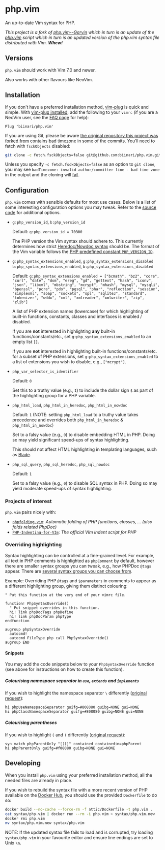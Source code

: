 php.vim
=======

An up-to-date Vim syntax for PHP.

_This project is a fork of [php.vim--Garvin][php.vim-garvin] which in turn is an update of the [php.vim][php.vim-original] script which in turn is an updated version of the php.vim syntax file distributed with Vim. **Whew!**_

Versions
--------

`php.vim` should work with Vim 7.0 and newer.

Also works with other flavours like NeoVim.

Installation
------------

If you don't have a preferred installation method, [vim-plug] is quick and simple. With [vim-plug installed], add the following to your `vimrc` (if you are a NeoVim user, see the [FAQ page][neovim-faq] for help):

```vim
Plug 'biinari/php.vim'
```

If you are using Git, please be aware [the original repository this project was forked from][php.vim-garvin] contains bad timezone in some of the commits. You'll need to fetch with `fsckObjects` disabled:

```sh
git clone -c fetch.fsckObjects=false git@github.com:biinari/php.vim.git
```

Unless you specify `-c fetch.fsckObjects=false` as an option to `git clone`, you may see `badTimezone: invalid author/committer line - bad time zone` in the output and the cloning will [fail](https://github.com/StanAngeloff/php.vim/issues/96).

Configuration
-------------

`php.vim` comes with sensible defaults for most use cases. Below is a list of some interesting configuration options you may tweak. Refer to the [source code][php.vim-source] for additional options.

- `g:php_version_id`,
  `b:php_version_id`
  
  Default: `g:php_version_id = 70300`
  
  The PHP version the Vim syntax should adhere to. This currently determines how strict [Heredoc/Nowdoc syntax](https://www.php.net/manual/en/migration73.new-features.php#migration73.new-features.core.heredoc) should be. The format of the Vim variable follows the [PHP predefined constant `PHP_VERSION_ID`](https://www.php.net/manual/en/reserved.constants.php#constant.php-version-id).

- `g:php_syntax_extensions_enabled`, `g:php_syntax_extensions_disabled`  
  `b:php_syntax_extensions_enabled`, `b:php_syntax_extensions_disabled`

  Default: `g:php_syntax_extensions_enabled = ["bcmath", "bz2", "core", "curl", "date", "dom", "ereg", "gd", "gettext", "hash", "iconv", "json", "libxml", "mbstring", "mcrypt", "mhash", "mysql", "mysqli", "openssl", "pcre", "pdo", "pgsql", "phar", "reflection", "session", "simplexml", "soap", "sockets", "spl", "sqlite3", "standard", "tokenizer", "wddx", "xml", "xmlreader", "xmlwriter", "zip", "zlib"]`

  A list of PHP extension names (lowercase) for which highlighting of built-in functions, constants, classes and interfaces is enabled / disabled.

  If you are **not** interested in highlighting **any** built-in functions/constants/etc., set `g:php_syntax_extensions_enabled` to an empty list `[]`.

  If you are **not** interested in highlighting built-in functions/constants/etc. for a subset of PHP extensions, set `g:php_syntax_extensions_enabled` to a list of extensions you wish to disable, e.g., `["mcrypt"]`.

- `php_var_selector_is_identifier`

  Default: `0`

  Set this to a truthy value (e.g., `1`) to include the dollar sign `$` as part of the highlighting group for a PHP variable.

- `php_html_load`, `php_html_in_heredoc`, `php_html_in_nowdoc`

  Default: `1` (NOTE: setting `php_html_load` to a truthy value takes precedence and overrides both `php_html_in_heredoc` & `php_html_in_nowdoc`)

  Set to a falsy value (e.g., `0`) to disable embedding HTML in PHP. Doing so may yield significant speed-ups of syntax highlighting.

  This should not affect HTML highlighting in templating languages, such as [Blade].

- `php_sql_query`, `php_sql_heredoc`, `php_sql_nowdoc`

  Default: `1`

  Set to a falsy value (e.g., `0`) to disable SQL syntax in PHP. Doing so may yield moderate speed-ups of syntax highlighting.

### Projects of interest

`php.vim` pairs nicely with:

- [`phpfolding.vim`](https://github.com/rayburgemeestre/phpfolding.vim): _Automatic folding of PHP functions, classes, … (also folds related PhpDoc)_
- [`PHP-Indenting-for-VIm`](https://github.com/2072/PHP-Indenting-for-VIm): _The official VIm indent script for PHP_

### Overriding highlighting

Syntax highlighting can be controlled at a fine-grained level. For example, all text in PHP comments is highlighted as `phpComment` by default, however there are smaller syntax groups you can tweak, e.g., how PHPDoc `@tags` appear. There are [several syntax groups you can choose from](syntax-groups).

Example: Overriding PHP `@tags` and `$parameters` in comments to appear as a different highlighting group, giving them distinct colouring:

```vim
" Put this function at the very end of your vimrc file.

function! PhpSyntaxOverride()
  " Put snippet overrides in this function.
  hi! link phpDocTags phpDefine
  hi! link phpDocParam phpType
endfunction

augroup phpSyntaxOverride
  autocmd!
  autocmd FileType php call PhpSyntaxOverride()
augroup END
```

#### Snippets

You may add the code snippets below to your `PhpSyntaxOverride` function (see above for instructions on how to create this function).

##### Colourising namespace separator in `use`, `extends` and `implements`

If you wish to highlight the namespace separator `\` differently ([original request](https://github.com/StanAngeloff/php.vim/issues/63)):

```vim
hi phpUseNamespaceSeparator guifg=#808080 guibg=NONE gui=NONE
hi phpClassNamespaceSeparator guifg=#808080 guibg=NONE gui=NONE
```

##### Colourising parentheses

If you wish to highlight `(` and `)` differently ([original request](https://github.com/StanAngeloff/php.vim/issues/31#issuecomment-52879108)):

```vim
syn match phpParentOnly "[()]" contained containedin=phpParent
hi phpParentOnly guifg=#f08080 guibg=NONE gui=NONE
```

Developing
----------

When you install `php.vim` using your preferred installation method, all the needed files are already in place.

If you wish to rebuild the syntax file with a more recent version of PHP available on the [Docker Hub], you should use the provided `Dockerfile` to do so:

```bash
docker build --no-cache --force-rm -f attic/Dockerfile -t php.vim .
cat syntax/php.vim | docker run --rm -i php.vim > syntax/php.vim.new
docker rmi php.vim
mv syntax/php.vim.new syntax/php.vim
```

NOTE: If the updated syntax file fails to load and is corrupted, try loading `syntax/php.vim` in your favourite editor and ensure line endings are set to Unix `\n`.


  [php.vim-garvin]:  https://github.com/vim-scripts/php.vim--Garvin
  [php.vim-original]: http://www.vim.org/scripts/script.php?script_id=2874
  [vim-plug]: https://github.com/junegunn/vim-plug
  [vim-plug installed]: https://github.com/junegunn/vim-plug#installation
  [neovim-faq]: https://github.com/neovim/neovim/wiki/FAQ#where-should-i-put-my-config-vimrc
  [php.vim-source]: https://github.com/biinari/php.vim/blob/master/syntax/php.vim#L38
  [Blade]: https://github.com/jwalton512/vim-blade
  [syntax-groups]: https://github.com/biinari/php.vim/blob/46eecd91/syntax/php.vim#L966
  [Docker Hub]: https://docs.docker.com/samples/library/php/
